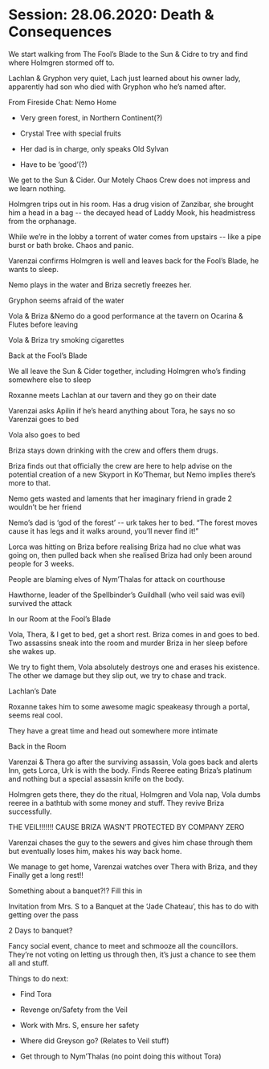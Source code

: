     

# Session: 28.06.2020: Death & Consequences

We start walking from The Fool’s Blade to the Sun & Cidre to try and find where Holmgren stormed off to.

Lachlan & Gryphon very quiet, Lach just learned about his owner lady, apparently had son who died with Gryphon who he’s named after.

From Fireside Chat: Nemo Home

-   Very green forest, in Northern Continent(?)
    
-   Crystal Tree with special fruits
    
-   Her dad is in charge, only speaks Old Sylvan
    
-   Have to be ‘good’(?)
    

  

We get to the Sun & Cider. Our Motely Chaos Crew does not impress and we learn nothing.

Holmgren trips out in his room. Has a drug vision of Zanzibar, she brought him a head in a bag -- the decayed head of Laddy Mook, his headmistress from the orphanage.

While we’re in the lobby a torrent of water comes from upstairs -- like a pipe burst or bath broke. Chaos and panic.

Varenzai confirms Holmgren is well and leaves back for the Fool’s Blade, he wants to sleep.

Nemo plays in the water and Briza secretly freezes her.

Gryphon seems afraid of the water

Vola & Briza &Nemo do a good performance at the tavern on Ocarina & Flutes before leaving

Vola & Briza try smoking cigarettes

  

Back at the Fool’s Blade

We all leave the Sun & Cider together, including Holmgren who’s finding somewhere else to sleep

Roxanne meets Lachlan at our tavern and they go on their date

Varenzai asks Apilin if he’s heard anything about Tora, he says no so Varenzai goes to bed

Vola also goes to bed

Briza stays down drinking with the crew and offers them drugs.

Briza finds out that officially the crew are here to help advise on the potential creation of a new Skyport in Ko’Themar, but Nemo implies there’s more to that.

Nemo gets wasted and laments that her imaginary friend in grade 2 wouldn’t be her friend

Nemo’s dad is ‘god of the forest’ -- urk takes her to bed. “The forest moves cause it has legs and it walks around, you’ll never find it!”

Lorca was hitting on Briza before realising Briza had no clue what was going on, then pulled back when she realised Briza had only been around people for 3 weeks.

People are blaming elves of Nym’Thalas for attack on courthouse

Hawthorne, leader of the Spellbinder’s Guildhall (who veil said was evil) survived the attack

  

In our Room at the Fool’s Blade

Vola, Thera, & I get to bed, get a short rest. Briza comes in and goes to bed. Two assassins sneak into the room and murder Briza in her sleep before she wakes up.

We try to fight them, Vola absolutely destroys one and erases his existence. The other we damage but they slip out, we try to chase and track.

  

Lachlan’s Date

Roxanne takes him to some awesome magic speakeasy through a portal, seems real cool.

They have a great time and head out somewhere more intimate

  

Back in the Room

Varenzai & Thera go after the surviving assassin, Vola goes back and alerts Inn, gets Lorca, Urk is with the body. Finds Reeree eating Briza’s platinum and nothing but a special assassin knife on the body.

Holmgren gets there, they do the ritual, Holmgren and Vola nap, Vola dumbs reeree in a bathtub with some money and stuff. They revive Briza successfully.

  

THE VEIL!!!!!!! CAUSE BRIZA WASN’T PROTECTED BY COMPANY ZERO

Varenzai chases the guy to the sewers and gives him chase through them but eventually loses him, makes his way back home.

We manage to get home, Varenzai watches over Thera with Briza, and they Finally get a long rest!!

  

  

Something about a banquet?!? Fill this in

Invitation from Mrs. S to a Banquet at the ‘Jade Chateau’, this has to do with getting over the pass

2 Days to banquet?

Fancy social event, chance to meet and schmooze all the councillors. They’re not voting on letting us through then, it’s just a chance to see them all and stuff.

  

Things to do next:

-   Find Tora
    
-   Revenge on/Safety from the Veil
    
-   Work with Mrs. S, ensure her safety
    
-   Where did Greyson go? (Relates to Veil stuff)
    
-   Get through to Nym’Thalas (no point doing this without Tora)
